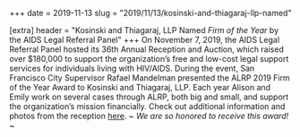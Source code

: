 +++
date = 2019-11-13
slug = "2019/11/13/kosinski-and-thiagaraj-llp-named"

[extra]
header = "Kosinski and Thiagaraj, LLP Named _Firm of the Year_ by the AIDS Legal Referral Panel"
+++
On November 7, 2019, the AIDS Legal Referral Panel hosted its 36th Annual Reception and Auction, which raised over $180,000 to support the organization’s free and low-cost legal support services for individuals living with HIV/AIDS.  During the event, San Francisco City Supervisor Rafael Mandelman presented the ALRP 2019 Firm of the Year Award to Kosinski and Thiagaraj, LLP.  Each year Alison and Emily work on several cases through ALRP, both big and small, and support the organization’s mission financially.  Check out additional information and photos from the reception [here](https://www.alrp.org/gallery/alrp-36th-annual-reception-auction-photos).
~ _We are so honored to receive this award!_ ~ 

